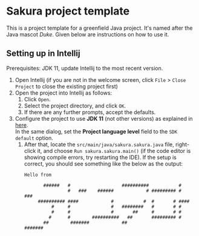 # Sakura project template

This is a project template for a greenfield Java project. It's named after the Java mascot _Duke_. Given below are instructions on how to use it.

## Setting up in Intellij

Prerequisites: JDK 11, update Intellij to the most recent version.

1. Open Intellij (if you are not in the welcome screen, click `File` > `Close Project` to close the existing project first)
2. Open the project into Intellij as follows:
   1. Click `Open`.
   1. Select the project directory, and click `OK`.
   1. If there are any further prompts, accept the defaults.
3. Configure the project to use **JDK 11** (not other versions) as explained in [here](https://www.jetbrains.com/help/idea/sdk.html#set-up-jdk).<br>
   In the same dialog, set the **Project language level** field to the `SDK default` option.
   1. After that, locate the `src/main/java/sakura.sakura.java` file, right-click it, and choose `Run sakura.sakura.main()` (if the code editor is showing compile errors, try restarting the IDE). If the setup is correct, you should see something like the below as the output:
      ```
      Hello from
   
             ######   #                   ##########           #       
                      #   ###    ######            # ######### #   ### 
           ########## ####            #           #  #       # ####    
                #     #               #   ########   #       # #       
                #     #               #       ##     #       # #       
               #      #        ##########   ##       ######### #       
             ##        #######            ##                    #######
